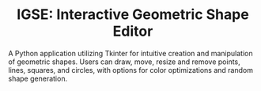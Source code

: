 <h1 align="center">IGSE: Interactive Geometric Shape Editor</h1>
<p aling="justify">A Python application utilizing Tkinter for intuitive creation and manipulation of geometric shapes. Users can draw, move, resize and remove points, lines, squares, and circles, with options for color optimizations and random shape generation.</p>
